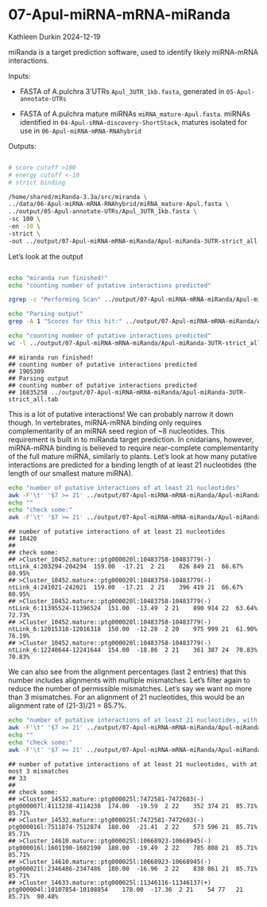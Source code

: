 07-Apul-miRNA-mRNA-miRanda
================
Kathleen Durkin
2024-12-19

miRanda is a target prediction software, used to identify likely
miRNA-mRNA interactions.

Inputs:

- FASTA of A.pulchra 3’UTRs `Apul_3UTR_1kb.fasta`, generated in
  `05-Apul-annotate-UTRs`

- FASTA of A.pulchra mature miRNAs `miRNA_mature-Apul.fasta`. miRNAs
  identified in `04-Apul-sRNA-discovery-ShortStack`, matures isolated
  for use in `06-Apul-miRNA-mRNA-RNAhybrid`

Outputs:

``` bash

# score cutoff >100
# energy cutoff <-10
# strict binding

/home/shared/miRanda-3.3a/src/miranda \
../data/06-Apul-miRNA-mRNA-RNAhybrid/miRNA_mature-Apul.fasta \
../output/05-Apul-annotate-UTRs/Apul_3UTR_1kb.fasta \
-sc 100 \
-en -10 \
-strict \
-out ../output/07-Apul-miRNA-mRNA-miRanda/Apul-miRanda-3UTR-strict_all.tab
```

Let’s look at the output

``` bash

echo "miranda run finished!"
echo "counting number of putative interactions predicted"

zgrep -c "Performing Scan" ../output/07-Apul-miRNA-mRNA-miRanda/Apul-miRanda-3UTR-strict_all.tab

echo "Parsing output"
grep -A 1 "Scores for this hit:" ../output/07-Apul-miRNA-mRNA-miRanda/Apul-miRanda-3UTR-strict_all.tab | sort | grep '>' > ../output/07-Apul-miRNA-mRNA-miRanda/Apul-miRanda-3UTR-strict-parsed.txt

echo "counting number of putative interactions predicted"
wc -l ../output/07-Apul-miRNA-mRNA-miRanda/Apul-miRanda-3UTR-strict_all.tab
```

    ## miranda run finished!
    ## counting number of putative interactions predicted
    ## 1905309
    ## Parsing output
    ## counting number of putative interactions predicted
    ## 16835258 ../output/07-Apul-miRNA-mRNA-miRanda/Apul-miRanda-3UTR-strict_all.tab

This is a lot of putative interactions! We can probably narrow it down
though. In vertebrates, miRNA-mRNA binding only requires complementarity
of an miRNA seed region of ~8 nucleotides. This requirement is built in
to miRanda target prediction. In cnidarians, however, miRNA-mRNA binding
is believed to require near-complete complementarity of the full mature
miRNA, similarly to plants. Let’s look at how many putative interactions
are predicted for a binding length of at least 21 nucleotides (the
length of our smallest mature miRNA).

``` bash
echo "number of putative interactions of at least 21 nucleotides"
awk -F'\t' '$7 >= 21' ../output/07-Apul-miRNA-mRNA-miRanda/Apul-miRanda-3UTR-strict-parsed.txt | wc -l
echo ""
echo "check some:"
awk -F'\t' '$7 >= 21' ../output/07-Apul-miRNA-mRNA-miRanda/Apul-miRanda-3UTR-strict-parsed.txt | head -5
```

    ## number of putative interactions of at least 21 nucleotides
    ## 18420
    ## 
    ## check some:
    ## >Cluster_10452.mature::ptg000020l:10483758-10483779(-)   ntLink_4:203294-204294  159.00  -17.21  2 21    826 849 21  66.67%  80.95%
    ## >Cluster_10452.mature::ptg000020l:10483758-10483779(-)   ntLink_4:241021-242021  159.00  -17.21  2 21    396 419 21  66.67%  80.95%
    ## >Cluster_10452.mature::ptg000020l:10483758-10483779(-)   ntLink_6:11395524-11396524  151.00  -13.49  2 21    890 914 22  63.64%  72.73%
    ## >Cluster_10452.mature::ptg000020l:10483758-10483779(-)   ntLink_6:12015318-12016318  150.00  -12.28  2 20    975 999 21  61.90%  76.19%
    ## >Cluster_10452.mature::ptg000020l:10483758-10483779(-)   ntLink_6:12240644-12241644  154.00  -18.86  2 21    361 387 24  70.83%  70.83%

We can also see from the alignment percentages (last 2 entries) that
this number includes alignments with multiple mismatches. Let’s filter
again to reduce the number of permissible mismatches. Let’s say we want
no more than 3 mismatches. For an alignment of 21 nucleotides, this
would be an alignment rate of (21-3)/21 = 85.7%.

``` bash
echo "number of putative interactions of at least 21 nucleotides, with at most 3 mismatches"
awk -F'\t' '$7 >= 21' ../output/07-Apul-miRNA-mRNA-miRanda/Apul-miRanda-3UTR-strict-parsed.txt | awk -F'\t' '$8 >= 85' | wc -l
echo ""
echo "check some:"
awk -F'\t' '$7 >= 21' ../output/07-Apul-miRNA-mRNA-miRanda/Apul-miRanda-3UTR-strict-parsed.txt | awk -F'\t' '$8 >= 85' | head -5
```

    ## number of putative interactions of at least 21 nucleotides, with at most 3 mismatches
    ## 33
    ## 
    ## check some:
    ## >Cluster_14532.mature::ptg000025l:7472581-7472603(-) ptg000007l:4113238-4114238  174.00  -19.59  2 22    352 374 21  85.71%  85.71%
    ## >Cluster_14532.mature::ptg000025l:7472581-7472603(-) ptg000016l:7511874-7512874  180.00  -21.41  2 22    573 596 21  85.71%  85.71%
    ## >Cluster_14610.mature::ptg000025l:10668923-10668945(-)   ptg000016l:1601190-1602190  180.00  -19.49  2 22    785 808 21  85.71%  85.71%
    ## >Cluster_14610.mature::ptg000025l:10668923-10668945(-)   ptg000021l:2346486-2347486  180.00  -16.96  2 22    838 861 21  85.71%  85.71%
    ## >Cluster_14633.mature::ptg000025l:11346116-11346137(+)   ptg000004l:10107854-10108854    178.00  -17.36  2 21    54 77   21  85.71%  90.48%
